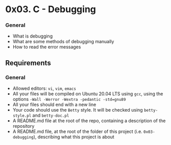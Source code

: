 0x03. C - Debugging
===================

### General

-   What is debugging
-   What are some methods of debugging manually
-   How to read the error messages

Requirements
------------

### General

-   Allowed editors: `vi`, `vim`, `emacs`
-   All your files will be compiled on Ubuntu 20.04 LTS using `gcc`, using the options `-Wall -Werror -Wextra -pedantic -std=gnu89`
-   All your files should end with a new line
-   Your code should use the `Betty` style. It will be checked using `betty-style.pl` and `betty-doc.pl`
-   A README.md file at the root of the repo, containing a description of the repository
-   A README.md file, at the root of the folder of this project (i.e. `0x03-debugging`), describing what this project is about
